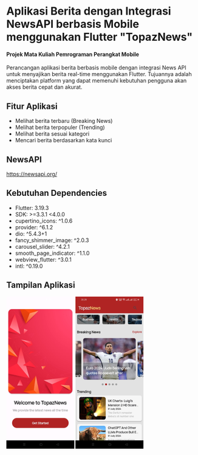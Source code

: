 # Aplikasi Berita dengan Integrasi NewsAPI berbasis Mobile menggunakan Flutter "TopazNews"
#### Projek Mata Kuliah Pemrograman Perangkat Mobile

Perancangan aplikasi berita berbasis mobile dengan integrasi News API untuk menyajikan berita real-time menggunakan Flutter. Tujuannya adalah menciptakan platform yang dapat memenuhi kebutuhan pengguna akan akses berita cepat dan akurat. 

## Fitur Aplikasi
- Melihat berita terbaru (Breaking News)
- Melihat berita terpopuler (Trending)
- Melihat berita sesuai kategori
- Mencari berita berdasarkan kata kunci

## NewsAPI
https://newsapi.org/

## Kebutuhan Dependencies
- Flutter: 3.19.3
- SDK: >=3.3.1 <4.0.0
- cupertino_icons: ^1.0.6
- provider: ^6.1.2
- dio: ^5.4.3+1
- fancy_shimmer_image: ^2.0.3
- carousel_slider: ^4.2.1
- smooth_page_indicator: ^1.1.0
- webview_flutter: ^3.0.1
- intl: ^0.19.0

## Tampilan Aplikasi
<p>
  <img src="images/landing_page.jpg" alt="Image 1" height="400">
  <img src="images/home_page.jpg" alt="Image 2" height="400">
</p>


